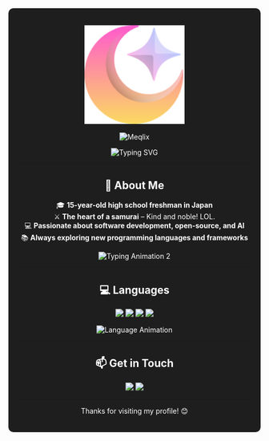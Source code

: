 <div align="center" style="background:#1E1E1E; padding:20px; border-radius:10px; color:white;">

  <p>
    <img src="https://github.com/Meqlix/Meqlix/blob/38dadf6d23aeb6c657e2d5f1fbd8c9628e0fdd77/evex.svg" alt="Meqlix Logo" width="200">
  </p>

  <p>
    <img src="https://img.shields.io/badge/Meqlix-00C3FF?style=for-the-badge&logo=github&logoColor=white" alt="Meqlix">
  </p>

  <p>
    <img src="https://readme-typing-svg.herokuapp.com/?font=Fira+Code&pause=1000&color=00C3FF&center=true&width=435&lines=Welcome+to+my+GitHub!+%F0%9F%9A%80;Passionate+Developer+%F0%9F%92%BB;Always+Learning+New+Things+%F0%9F%93%9A" alt="Typing SVG">
  </p>

  ---

  ## 🚀 About Me
  🎓 **15-year-old high school freshman in Japan**<br>
  ⚔️ **The heart of a samurai** – Kind and noble! LOL.<br>
  💻 **Passionate about software development, open-source, and AI**<br>
  📚 **Always exploring new programming languages and frameworks**

  <p>
    <img src="https://readme-typing-svg.herokuapp.com/?font=Fira+Code&pause=1000&color=00C3FF&center=true&width=435&lines=Full-Stack+Developer+%F0%9F%9A%80;Loves+Coding+and+Creativity+%F0%9F%92%A1;Exploring+New+Technologies+%F0%9F%8C%8D" alt="Typing Animation 2">
  </p>

  ---

  ## 💻 Languages
  <p>
    <a href="#"><img src="https://img.shields.io/badge/Java-007396?style=for-the-badge&logo=openjdk&logoColor=white"></a>
    <a href="#"><img src="https://img.shields.io/badge/JavaScript-F7DF1E?style=for-the-badge&logo=javascript&logoColor=black"></a>
    <a href="#"><img src="https://img.shields.io/badge/Python-3776AB?style=for-the-badge&logo=python&logoColor=white"></a>
    <a href="#"><img src="https://img.shields.io/badge/Rust-000000?style=for-the-badge&logo=rust&logoColor=white"></a>
  </p>

  <p>
    <img src="https://readme-typing-svg.herokuapp.com/?font=Fira+Code&pause=1000&color=00C3FF&center=true&width=600&lines=Java+%7C+JavaScript+%7C+Python+%7C+Rust" alt="Language Animation">
  </p>

  ---

  ## 📫 Get in Touch
  <p>
    <a href="https://x.com/Meqlix"><img src="https://img.shields.io/badge/X-000000?style=for-the-badge&logo=x&logoColor=white"></a>
    <a href="https://discord.gg/UE43A5f4"><img src="https://img.shields.io/badge/Discord-5865F2?style=for-the-badge&logo=discord&logoColor=white"></a>
  </p>

  ---

  <p>Thanks for visiting my profile! 😊</p>

</div>
